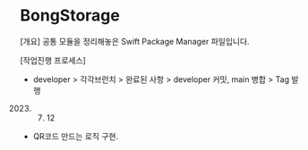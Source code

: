 # BongStorage

[개요]
공통 모듈을 정리해놓은 Swift Package Manager 파일입니다.

[작업진행 프로세스]
- developer > 각각브런치 > 완료된 사항 > developer 커밋, main 병합 > Tag 발행

2023. 07. 12
- QR코드 만드는 로직 구현.
